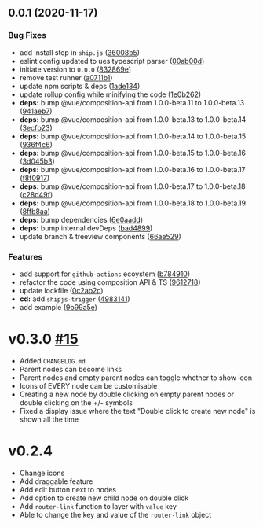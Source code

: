 ## 0.0.1 (2020-11-17)


### Bug Fixes

* add install step in `ship.js` ([36008b5](https://github.com/vinayakkulkarni/v-tree/commit/36008b569838f1fe1f70a1331dd0f891177f89cd))
* eslint config updated to ues typescript parser ([00ab00d](https://github.com/vinayakkulkarni/v-tree/commit/00ab00dcaaeaf81225d7365cdf698280bfde2329))
* initiate version to `0.0.0` ([832869e](https://github.com/vinayakkulkarni/v-tree/commit/832869ef54f0d16c789f0c5be85f81ece133a59e))
* remove test runner ([a0711b1](https://github.com/vinayakkulkarni/v-tree/commit/a0711b1aca5f91eee59725effa7a4d795331f5dc))
* update npm scripts & deps ([1ade134](https://github.com/vinayakkulkarni/v-tree/commit/1ade134e3fc5248b8ea7cd9264a85b36244afcad))
* update rollup config while minifying the code ([1e0b262](https://github.com/vinayakkulkarni/v-tree/commit/1e0b262521087300969637e92ff3feab25d20d29))
* **deps:** bump @vue/composition-api from 1.0.0-beta.11 to 1.0.0-beta.13 ([941aeb7](https://github.com/vinayakkulkarni/v-tree/commit/941aeb7b3eb663d4335fe8b98a719c6fee23f606))
* **deps:** bump @vue/composition-api from 1.0.0-beta.13 to 1.0.0-beta.14 ([3ecfb23](https://github.com/vinayakkulkarni/v-tree/commit/3ecfb23e0ef3c8b57a9920a9611cb18afba278a4))
* **deps:** bump @vue/composition-api from 1.0.0-beta.14 to 1.0.0-beta.15 ([936f4c6](https://github.com/vinayakkulkarni/v-tree/commit/936f4c65fc442dc5e19bf0997297d42febae5589))
* **deps:** bump @vue/composition-api from 1.0.0-beta.15 to 1.0.0-beta.16 ([3d045b3](https://github.com/vinayakkulkarni/v-tree/commit/3d045b3913f1286ac3dcd748e29d108dd524e3e9))
* **deps:** bump @vue/composition-api from 1.0.0-beta.16 to 1.0.0-beta.17 ([f8f0917](https://github.com/vinayakkulkarni/v-tree/commit/f8f0917a09b438be0e3c6f5a72a8b0611d8ac67e))
* **deps:** bump @vue/composition-api from 1.0.0-beta.17 to 1.0.0-beta.18 ([c28d49f](https://github.com/vinayakkulkarni/v-tree/commit/c28d49f76cfefdbbcd4a32a4e768ec8b02c82823))
* **deps:** bump @vue/composition-api from 1.0.0-beta.18 to 1.0.0-beta.19 ([8ffb8aa](https://github.com/vinayakkulkarni/v-tree/commit/8ffb8aa0a41b7945633b860bfaf28afd13957e72))
* **deps:** bump dependencies ([6e0aadd](https://github.com/vinayakkulkarni/v-tree/commit/6e0aaddb6d38f6c2cb07bbcb9aeb61528d0d0ff8))
* **deps:** bump internal devDeps ([bad4899](https://github.com/vinayakkulkarni/v-tree/commit/bad4899ac313d44f71e9e3cc3e06d0d486366cbb))
* update branch & treeview components ([66ae529](https://github.com/vinayakkulkarni/v-tree/commit/66ae529b6b2534bf6c6a42ea1532b42c709f7331))


### Features

* add support for `github-actions` ecoystem ([b784910](https://github.com/vinayakkulkarni/v-tree/commit/b784910c50bf0908cf18a5c3eeca818127fbebc7))
* refactor the code using composition API & TS ([9612718](https://github.com/vinayakkulkarni/v-tree/commit/961271870d4261bdc466f27c86ffa76b076ef5d2))
* update lockfile ([0c2ab2c](https://github.com/vinayakkulkarni/v-tree/commit/0c2ab2c18d5d28056a5a1524e61835ba49a2fbad))
* **cd:** add `shipjs-trigger` ([4983141](https://github.com/vinayakkulkarni/v-tree/commit/4983141833efc85dd271c76a47f2fab5100bcf8d))
* add example ([9b99a5e](https://github.com/vinayakkulkarni/v-tree/commit/9b99a5e88686a46f18a5941ecf7e732226eed3a8))



# v0.3.0 [#15](https://github.com/ll931217/vue-treeview/pull/15)

- Added `CHANGELOG.md`
- Parent nodes can become links
- Parent nodes and empty parent nodes can toggle whether to show icon
- Icons of EVERY node can be customisable
- Creating a new node by double clicking on empty parent nodes or double clicking on the +/- symbols
- Fixed a display issue where the text "Double click to create new node" is shown all the time

# v0.2.4

- Change icons
- Add draggable feature
- Add edit button next to nodes
- Add option to create new child node on double click
- Add `router-link` function to layer with `value` key
- Able to change the key and value of the `router-link` object
